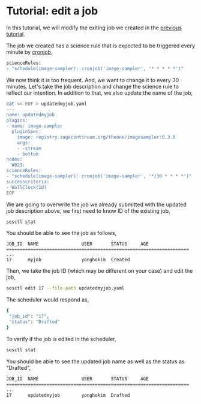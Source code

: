 # Tutorial: edit a job
In this tutorial, we will modify the exiting job we created in the [previous tutorial](tutorial_createjob.md).

The job we created has a science rule that is expected to be triggered every minute by [cronjob](https://github.com/waggle-sensor/sciencerule-checker/blob/master/docs/supported_functions.md#cronjobprogram_name-cronjob_time),
```bash
scienceRules:
- "schedule(image-sampler): cronjob('image-sampler', '* * * * *')"
```

We now think it is too frequent. And, we want to change it to every 30 minutes. Let's take the job description and change the science rule to reflect our intention. In addition to that, we also update the name of the job,
```bash
cat << EOF > updatedmyjob.yaml
---
name: updatedmyjob
plugins:
- name: image-sampler
  pluginSpec:
    image: registry.sagecontinuum.org/theone/imagesampler:0.3.0
    args:
    - -stream
    - bottom
nodes:
  W023:
scienceRules:
- "schedule(image-sampler): cronjob('image-sampler', '*/30 * * * *')"
successcriteria:
- WallClock(1d)
EOF
```

We are going to overwrite the job we already submitted with the updated job description above, we first need to know ID of the existing job,
```bash
sesctl stat
```

You should be able to see the job as follows,
```
JOB_ID  NAME                USER       STATUS     AGE     
====================================================================
...
17      myjob               yonghokim  Created    
```

Then, we take the job ID (which may be different on your case) and edit the job,
```bash
sesctl edit 17 --file-path updatedmyjob.yaml
```

The scheduler would respond as,
```bash
{
 "job_id": "17",
 "status": "Drafted"
}
```

To verify if the job is edited in the scheduler,
```bash
sesctl stat
```

You should be able to see the updated job name as well as the status as "Drafted",
```bash
JOB_ID  NAME                USER       STATUS     AGE     
====================================================================
...
17      updatedmyjob        yonghokim  Drafted   
```
